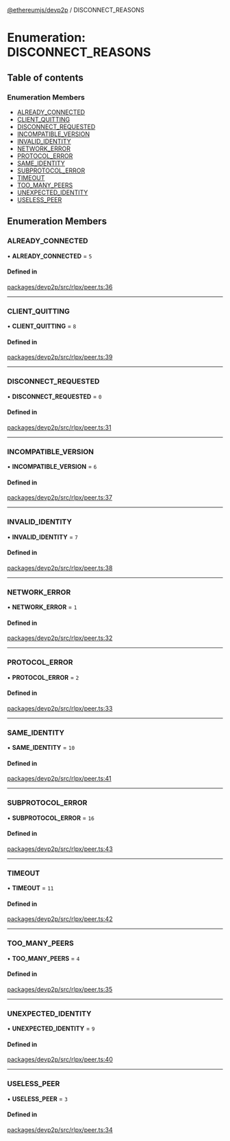 [@ethereumjs/devp2p](../README.md) / DISCONNECT\_REASONS

# Enumeration: DISCONNECT\_REASONS

## Table of contents

### Enumeration Members

- [ALREADY\_CONNECTED](DISCONNECT_REASONS.md#already_connected)
- [CLIENT\_QUITTING](DISCONNECT_REASONS.md#client_quitting)
- [DISCONNECT\_REQUESTED](DISCONNECT_REASONS.md#disconnect_requested)
- [INCOMPATIBLE\_VERSION](DISCONNECT_REASONS.md#incompatible_version)
- [INVALID\_IDENTITY](DISCONNECT_REASONS.md#invalid_identity)
- [NETWORK\_ERROR](DISCONNECT_REASONS.md#network_error)
- [PROTOCOL\_ERROR](DISCONNECT_REASONS.md#protocol_error)
- [SAME\_IDENTITY](DISCONNECT_REASONS.md#same_identity)
- [SUBPROTOCOL\_ERROR](DISCONNECT_REASONS.md#subprotocol_error)
- [TIMEOUT](DISCONNECT_REASONS.md#timeout)
- [TOO\_MANY\_PEERS](DISCONNECT_REASONS.md#too_many_peers)
- [UNEXPECTED\_IDENTITY](DISCONNECT_REASONS.md#unexpected_identity)
- [USELESS\_PEER](DISCONNECT_REASONS.md#useless_peer)

## Enumeration Members

### ALREADY\_CONNECTED

• **ALREADY\_CONNECTED** = ``5``

#### Defined in

[packages/devp2p/src/rlpx/peer.ts:36](https://github.com/ethereumjs/ethereumjs-monorepo/blob/master/packages/devp2p/src/rlpx/peer.ts#L36)

___

### CLIENT\_QUITTING

• **CLIENT\_QUITTING** = ``8``

#### Defined in

[packages/devp2p/src/rlpx/peer.ts:39](https://github.com/ethereumjs/ethereumjs-monorepo/blob/master/packages/devp2p/src/rlpx/peer.ts#L39)

___

### DISCONNECT\_REQUESTED

• **DISCONNECT\_REQUESTED** = ``0``

#### Defined in

[packages/devp2p/src/rlpx/peer.ts:31](https://github.com/ethereumjs/ethereumjs-monorepo/blob/master/packages/devp2p/src/rlpx/peer.ts#L31)

___

### INCOMPATIBLE\_VERSION

• **INCOMPATIBLE\_VERSION** = ``6``

#### Defined in

[packages/devp2p/src/rlpx/peer.ts:37](https://github.com/ethereumjs/ethereumjs-monorepo/blob/master/packages/devp2p/src/rlpx/peer.ts#L37)

___

### INVALID\_IDENTITY

• **INVALID\_IDENTITY** = ``7``

#### Defined in

[packages/devp2p/src/rlpx/peer.ts:38](https://github.com/ethereumjs/ethereumjs-monorepo/blob/master/packages/devp2p/src/rlpx/peer.ts#L38)

___

### NETWORK\_ERROR

• **NETWORK\_ERROR** = ``1``

#### Defined in

[packages/devp2p/src/rlpx/peer.ts:32](https://github.com/ethereumjs/ethereumjs-monorepo/blob/master/packages/devp2p/src/rlpx/peer.ts#L32)

___

### PROTOCOL\_ERROR

• **PROTOCOL\_ERROR** = ``2``

#### Defined in

[packages/devp2p/src/rlpx/peer.ts:33](https://github.com/ethereumjs/ethereumjs-monorepo/blob/master/packages/devp2p/src/rlpx/peer.ts#L33)

___

### SAME\_IDENTITY

• **SAME\_IDENTITY** = ``10``

#### Defined in

[packages/devp2p/src/rlpx/peer.ts:41](https://github.com/ethereumjs/ethereumjs-monorepo/blob/master/packages/devp2p/src/rlpx/peer.ts#L41)

___

### SUBPROTOCOL\_ERROR

• **SUBPROTOCOL\_ERROR** = ``16``

#### Defined in

[packages/devp2p/src/rlpx/peer.ts:43](https://github.com/ethereumjs/ethereumjs-monorepo/blob/master/packages/devp2p/src/rlpx/peer.ts#L43)

___

### TIMEOUT

• **TIMEOUT** = ``11``

#### Defined in

[packages/devp2p/src/rlpx/peer.ts:42](https://github.com/ethereumjs/ethereumjs-monorepo/blob/master/packages/devp2p/src/rlpx/peer.ts#L42)

___

### TOO\_MANY\_PEERS

• **TOO\_MANY\_PEERS** = ``4``

#### Defined in

[packages/devp2p/src/rlpx/peer.ts:35](https://github.com/ethereumjs/ethereumjs-monorepo/blob/master/packages/devp2p/src/rlpx/peer.ts#L35)

___

### UNEXPECTED\_IDENTITY

• **UNEXPECTED\_IDENTITY** = ``9``

#### Defined in

[packages/devp2p/src/rlpx/peer.ts:40](https://github.com/ethereumjs/ethereumjs-monorepo/blob/master/packages/devp2p/src/rlpx/peer.ts#L40)

___

### USELESS\_PEER

• **USELESS\_PEER** = ``3``

#### Defined in

[packages/devp2p/src/rlpx/peer.ts:34](https://github.com/ethereumjs/ethereumjs-monorepo/blob/master/packages/devp2p/src/rlpx/peer.ts#L34)
